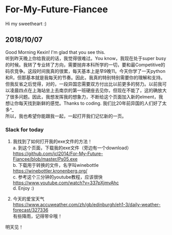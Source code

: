 # For-My-Future-Fiancee
Hi my sweetheart :)  

## 2018/10/07  
Good Morning Kexin! I'm glad that you see this.   
听到昨天晚上你给我说的话，我觉得很难过。You know，我现在处于super busy的时候。我转了专业转了方向，需要抛弃本科所学的一切，要和最Competitive的码农竞争。这段时间我真的很累，每天基本上是早9晚11。今天你学了一天python和R，但那基本就是我每天的节奏。因此，我真的特别特别需要你的理解和支持。  
但我反省之后觉得，对的，一段异国恋需要双方付出比以前更多的努力。以前我可以凌晨四点在上海站坐上去南京的第一班硬座去见你，但现在不能了，这的确放大了很多问题。因此，我想发挥我的想象力，不断给这个页面加入新的elment，我想让你每天找到新鲜的感觉。Thanks to coding. 我们比20年前异国的人们好了太多^_  
所以，我也希望你能跟我一起，一起打开我们记忆新的一页。  
  
### Slack for today
1. 我找到了如何打开我的exe文件的方法！   
a. 到这个页面，下载我的exe文件（旁边有一个download）  
https://github.com/jcl2014/For-My-Future-Fiancee/blob/master/Ps05.exe    
b. 下载用于转换的文件，名字叫winebottle  
https://winebottler.kronenberg.org/   
c. 参考这个三分钟的youtube教程，应该很快  
https://www.youtube.com/watch?v=337pXjmvAhc  
d. Enjoy :)  

2. 今天的爱宝天气  
https://www.accuweather.com/zh/gb/edinburgh/eh1-3/daily-weather-forecast/327336  
有些降雨，记得带伞哦！  

明天见！
